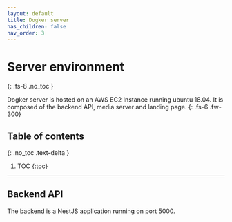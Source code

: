 ```yaml
---
layout: default
title: Dogker server
has_children: false
nav_order: 3 
---
```


# Server environment
{: .fs-8 .no_toc }

Dogker server is hosted on an AWS EC2 Instance running ubuntu 18.04. It is composed of the backend API, media server and landing page.
{: .fs-6 .fw-300}

## Table of contents
{: .no_toc .text-delta }

1. TOC
{:toc}

---

## Backend API

The backend is a NestJS application running on port 5000.
